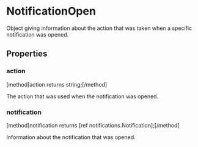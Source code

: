 # NotificationOpen

Object giving information about the action that was taken when a specific notification was opened.

## Properties

### action
[method]action returns string;[/method]

The action that was used when the notification was opened.

### notification
[method]notification returns [ref notifications.Notification];[/method]

Information about the notification that was opened.
